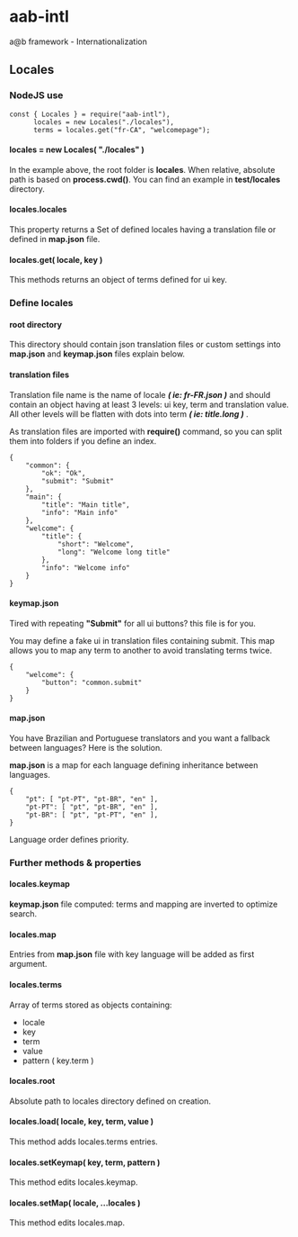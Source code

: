 # aab-intl
a@b framework - Internationalization

## Locales
### NodeJS use
	const { Locales } = require("aab-intl"),
	      locales = new Locales("./locales"),
	      terms = locales.get("fr-CA", "welcomepage");

#### locales = new Locales( "./locales" )
In the example above, the root folder is **locales**. When relative, absolute path is based on **process.cwd()**. You can find an example in **test/locales** directory.

#### locales.locales
This property returns a Set of defined locales having a translation file or defined in **map.json** file.

#### locales.get( locale, key )
This methods returns an object of terms defined for ui key.

### Define locales
#### root directory
This directory should contain json translation files or custom settings into **map.json** and **keymap.json** files explain below.

#### translation files
Translation file name is the name of locale ***( ie: fr-FR.json )*** and should contain an object having at least 3 levels: ui key, term and translation value. All other levels will be flatten with dots into term ***( ie: title.long )*** .

As translation files are imported with **require()** command, so you can split them into folders if you define an index.

	{
	    "common": {
	        "ok": "Ok",
	        "submit": "Submit"
	    },
	    "main": {
	        "title": "Main title",
	        "info": "Main info"
	    },
	    "welcome": {
	        "title": {
		        "short": "Welcome",
		        "long": "Welcome long title"
	        },
	        "info": "Welcome info"
	    }
	}

#### keymap.json
Tired with repeating **"Submit"** for all ui buttons? this file is for you.

You may define a fake ui in translation files containing submit. This map allows you to map any term to another to avoid translating terms twice.

	{
	    "welcome": {
	        "button": "common.submit"
	    }
	}

#### map.json
You have Brazilian and Portuguese translators and you want a fallback between languages? Here is the solution.

**map.json** is a map for each language defining inheritance between languages.

	{
		"pt": [ "pt-PT", "pt-BR", "en" ],
		"pt-PT": [ "pt", "pt-BR", "en" ],
		"pt-BR": [ "pt", "pt-PT", "en" ],
	}
Language order defines priority.

### Further methods & properties
#### locales.keymap
**keymap.json** file computed: terms and mapping are inverted to optimize search.

#### locales.map
Entries from **map.json** file with key language will be added as first argument.


#### locales.terms
Array of terms stored as objects containing:
* locale
* key
* term
* value
* pattern ( key.term )

#### locales.root
Absolute path to locales directory defined on creation.

#### locales.load( locale, key, term, value )
This method adds locales.terms entries.

#### locales.setKeymap( key, term, pattern )
This method edits locales.keymap.

#### locales.setMap( locale, ...locales )
This method edits locales.map.
